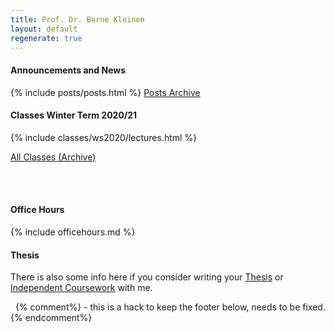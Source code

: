 ```yaml
---
title: Prof. Dr. Barne Kleinen
layout: default
regenerate: true
---
```


<div class = "above">
  <h4>Announcements and News</h4>
  {% include posts/posts.html %}
  <a align = "right" href="{{ site.baseurl }}/news/">Posts Archive</a>
</div>



<div class = "box">
<h4>Classes Winter Term 2020/21</h4>
<div>
{% include classes/ws2020/lectures.html %}
</div>

<a href="{{ site.baseurl }}/classes/">All Classes (Archive)</a>

<br/><br/>
</div>

<div class = "box">
<h4>Office Hours</h4>
  {% include officehours.md %}
<br/>
</div>


<div class = "box">
<h4>Thesis</h4>
<p>There is also some info here if you consider writing your <a href="studies/thesis/">Thesis</a> or <a href="studies/thesis/independent_coursework">Independent Coursework</a> with me.</p>
</div>  

<div class = "below">
&nbsp;
{% comment%}
- this is a hack to keep the footer below, needs to be fixed.
{% endcomment%}
</div>
